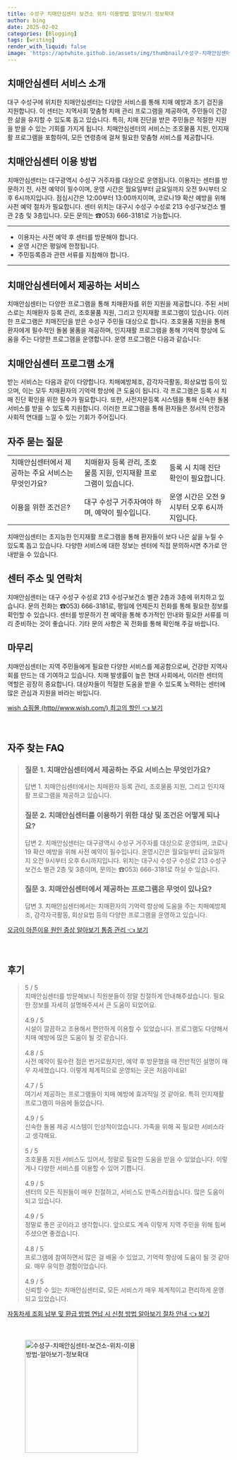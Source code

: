 ```yaml
---
title: 수성구 치매안심센터 보건소 위치 이용방법 알아보기 정보확대
author: bing
date: 2025-02-02
categories: [Blogging]
tags: [writing]
render_with_liquid: false
image: 'https://aptwhite.github.io/assets/img/thumbnail/수성구-치매안심센터-보건소-위치-이용방법-알아보기-정보확대.webp'
---
```



<h2 id='치매안심센터_서비스소개'>치매안심센터 서비스 소개</h2>

<p>대구 수성구에 위치한 치매안심센터는 다양한 서비스를 통해 치매 예방과 조기 검진을 지원합니다. 이 센터는 지역사회 맞춤형 치매 관리 프로그램을 제공하여, 주민들이 건강한 삶을 유지할 수 있도록 돕고 있습니다. 특히, 치매 진단을 받은 주민들은 적절한 지원을 받을 수 있는 기회를 가지게 됩니다. 치매안심센터의 서비스는 조호물품 지원, 인지재활 프로그램을 포함하여, 모든 연령층에 걸쳐 필요한 맞춤형 서비스를 제공합니다.</p>

<h2 id='치매안심센터_이용방법'>치매안심센터 이용 방법</h2>

<p>치매안심센터는 대구광역시 수성구 거주자를 대상으로 운영됩니다. 이용자는 센터를 방문하기 전, 사전 예약이 필수이며, 운영 시간은 월요일부터 금요일까지 오전 9시부터 오후 6시까지입니다. 점심시간은 12:00부터 13:00까지이며, 코로나19 확산 예방을 위해 사전 예약 절차가 필요합니다. 센터 위치는 대구시 수성구 수성로 213 수성구보건소 별관 2층 및 3층입니다. 모든 문의는 ☎053) 666-3181로 가능합니다.</p>

<hr />

<ul>
    <li>이용자는 사전 예약 후 센터를 방문해야 합니다.</li>
    <li>운영 시간은 평일에 한정됩니다.</li>
    <li>주민등록증과 관련 서류를 지참해야 합니다.</li>
</ul>

<hr />

<h2 id='치매안심센터_제공서비스'>치매안심센터에서 제공하는 서비스</h2>

<p>치매안심센터는 다양한 프로그램을 통해 치매환자를 위한 지원을 제공합니다. 주된 서비스로는 치매환자 등록 관리, 조호물품 지원, 그리고 인지재활 프로그램이 있습니다. 이러한 프로그램은 치매진단을 받은 수성구 주민들 대상으로 합니다. 조호물품 지원을 통해 환자에게 필수적인 돌봄 물품을 제공하며, 인지재활 프로그램을 통해 기억력 향상에 도움을 주는 다양한 프로그램을 운영합니다. 운영 프로그램은 다음과 같습니다:</p>

<h2 id='치매안심센터_프로그램'>치매안심센터 프로그램 소개</h2>

<p>받는 서비스는 다음과 같이 다양합니다. 치매예방체조, 감각자극활동, 회상요법 등이 있으며, 이는 모두 치매환자의 기억력 향상에 큰 도움이 됩니다. 각 프로그램은 등록 시 치매 진단 확인을 위한 필수가 필요합니다. 또한, 사전지문등록 시스템을 통해 신속한 돌봄 서비스를 받을 수 있도록 지원합니다. 이러한 프로그램을 통해 환자들은 정서적 안정과 사회적 연대를 느낄 수 있는 기회가 주어집니다.</p>

<h2 id='자주묻는질문'>자주 묻는 질문</h2>

<table>
    <tr>
        <td>치매안심센터에서 제공하는 주요 서비스는 무엇인가요?</td>
        <td>치매환자 등록 관리, 조호물품 지원, 인지재활 프로그램이 있습니다.</td>
        <td>등록 시 치매 진단 확인이 필요합니다.</td>
    </tr>
    <tr>
        <td>이용을 위한 조건은?</td>
        <td>대구 수성구 거주자여야 하며, 예약이 필수입니다.</td>
        <td>운영 시간은 오전 9시부터 오후 6시까지입니다.</td>
    </tr>
</table>

<p>치매안심센터는 초지능한 인지재활 프로그램을 통해 환자들이 보다 나은 삶을 누릴 수 있도록 돕고 있습니다. 다양한 서비스에 대한 정보는 센터에 직접 문의하시면 추가로 안내받을 수 있습니다.</p>

<h2 id='센터주소연락처'>센터 주소 및 연락처</h2>

<p>치매안심센터는 대구 수성구 수성로 213 수성구보건소 별관 2층과 3층에 위치하고 있습니다. 문의 전화는 ☎053) 666-3181로, 평일에 언제든지 전화를 통해 필요한 정보를 확인할 수 있습니다. 센터를 방문하기 전 예약을 통해 추가적인 안내와 필요한 서류를 미리 준비하는 것이 좋습니다. 기타 문의 사항은 꼭 전화를 통해 확인해 주길 바랍니다.</p>

<h2 id='마무리'>마무리</h2>

<p>치매안심센터는 지역 주민들에게 필요한 다양한 서비스를 제공함으로써, 건강한 지역사회를 만드는 데 기여하고 있습니다. 치매 발생률이 높은 현대 사회에서, 이러한 센터의 역할은 굉장히 중요합니다. 대상자들이 적절한 도움을 받을 수 있도록 노력하는 센터에 많은 관심과 지원을 바라는 바입니다.</p>


<p><a class="click-button" title="wish 쇼핑몰 (http//www.wish.com/) 최고의 할인" href="https://aptwhite.github.io/posts/wish-%EC%87%BC%ED%95%91%EB%AA%B0-(httpwww.wish.com)-%EC%B5%9C%EA%B3%A0%EC%9D%98-%ED%95%A0%EC%9D%B8/" rel="dofollow">wish 쇼핑몰 (http//www.wish.com/) 최고의 할인 👈 보기</a></p><br>
<h2 id='자주_찾는_FAQ'>자주 찾는 FAQ</h2>
<div itemscope="" itemtype="https://schema.org/FAQPage"> 
<blockquote> 
<div itemscope="" itemprop="mainEntity" itemtype="https://schema.org/Question"> 
<h3 itemprop="name">질문 1. 치매안심센터에서 제공하는 주요 서비스는 무엇인가요?</h3> 
<div itemscope="" itemprop="acceptedAnswer" itemtype="https://schema.org/Answer"> 
<span itemprop="text"> 
<p>답변 1. 치매안심센터에서는 치매환자 등록 관리, 조호물품 지원, 그리고 인지재활 프로그램을 제공하고 있습니다.</p> 
</span> 
</div> 
</div> 
<div itemscope="" itemprop="mainEntity" itemtype="https://schema.org/Question"> 
<h3 itemprop="name">질문 2. 치매안심센터를 이용하기 위한 대상 및 조건은 어떻게 되나요?</h3> 
<div itemscope="" itemprop="acceptedAnswer" itemtype="https://schema.org/Answer"> 
<span itemprop="text"> 
<p>답변 2. 치매안심센터는 대구광역시 수성구 거주자를 대상으로 운영되며, 코로나19 확산 예방을 위해 사전 예약이 필수입니다. 운영시간은 월요일부터 금요일까지 오전 9시부터 오후 6시까지입니다. 위치는 대구시 수성구 수성로 213 수성구보건소 별관 2층 및 3층이며, 문의는 ☎053) 666-3181로 하실 수 있습니다.</p> 
</span> 
</div> 
</div> 
<div itemscope="" itemprop="mainEntity" itemtype="https://schema.org/Question"> 
<h3 itemprop="name">질문 3. 치매안심센터에서 제공하는 프로그램은 무엇이 있나요?</h3> 
<div itemscope="" itemprop="acceptedAnswer" itemtype="https://schema.org/Answer"> 
<span itemprop="text"> 
<p>답변 3. 치매안심센터에서는 치매환자의 기억력 향상에 도움을 주는 치매예방체조, 감각자극활동, 회상요법 등의 다양한 프로그램을 운영하고 있습니다.</p> 
</span> 
</div> 
</div> 
</blockquote> 
</div>
<p><a class="click-button" title="오금이 아픈이유 원인 증상 알아보기 통증 관리" href="https://aptwhite.github.io/posts/%EC%98%A4%EA%B8%88%EC%9D%B4-%EC%95%84%ED%94%88%EC%9D%B4%EC%9C%A0-%EC%9B%90%EC%9D%B8-%EC%A6%9D%EC%83%81-%EC%95%8C%EC%95%84%EB%B3%B4%EA%B8%B0-%ED%86%B5%EC%A6%9D-%EA%B4%80%EB%A6%AC/" rel="dofollow">오금이 아픈이유 원인 증상 알아보기 통증 관리 👈 보기</a></p><br>
<h2 id='후기'>후기</h2>
<div itemscope itemtype="https://schema.org/Product">
  <blockquote>
  <div itemprop="review" itemscope itemtype="https://schema.org/Review">
      <div itemprop="reviewRating" itemscope itemtype="https://schema.org/Rating"> <span itemprop="ratingValue">5</span> / <span itemprop="bestRating">5</span> </div>
      <span itemprop="reviewBody">치매안심센터를 방문해보니 직원분들이 정말 친절하게 안내해주셨습니다. 필요한 정보를 자세히 설명해주셔서 큰 도움이 되었어요.</span>
  </div>
  <br>
  <div itemprop="review" itemscope itemtype="https://schema.org/Review">
      <div itemprop="reviewRating" itemscope itemtype="https://schema.org/Rating"> <span itemprop="ratingValue">4.9</span> / <span itemprop="bestRating">5</span> </div>
      <span itemprop="reviewBody">시설이 깔끔하고 조용해서 편안하게 이용할 수 있었습니다. 프로그램도 다양해서 치매 예방에 많은 도움이 될 것 같습니다.</span>
  </div>
  <br>
  <div itemprop="review" itemscope itemtype="https://schema.org/Review">
      <div itemprop="reviewRating" itemscope itemtype="https://schema.org/Rating"> <span itemprop="ratingValue">4.8</span> / <span itemprop="bestRating">5</span> </div>
      <span itemprop="reviewBody">사전 예약이 필수란 점은 번거로웠지만, 예약 후 방문했을 때 전반적인 설명이 매우 자세했습니다. 이렇게 체계적으로 운영되는 곳은 처음이네요!</span>
  </div>
  <br>
  <div itemprop="review" itemscope itemtype="https://schema.org/Review">
      <div itemprop="reviewRating" itemscope itemtype="https://schema.org/Rating"> <span itemprop="ratingValue">4.7</span> / <span itemprop="bestRating">5</span> </div>
      <span itemprop="reviewBody">여기서 제공하는 프로그램들이 치매 예방에 효과적일 것 같아요. 특히 인지재활 프로그램이 마음에 들었습니다.</span>
  </div>
  <br>
  <div itemprop="review" itemscope itemtype="https://schema.org/Review">
      <div itemprop="reviewRating" itemscope itemtype="https://schema.org/Rating"> <span itemprop="ratingValue">4.9</span> / <span itemprop="bestRating">5</span> </div>
      <span itemprop="reviewBody">신속한 돌봄 제공 시스템이 인상적이었습니다. 가족을 위해 꼭 필요한 서비스라고 생각해요.</span>
  </div>
  <br>
  <div itemprop="review" itemscope itemtype="https://schema.org/Review">
      <div itemprop="reviewRating" itemscope itemtype="https://schema.org/Rating"> <span itemprop="ratingValue">5</span> / <span itemprop="bestRating">5</span> </div>
      <span itemprop="reviewBody">조호물품 지원 서비스도 있어서, 정말로 필요한 도움을 받을 수 있었습니다. 이렇게나 다양한 서비스를 이용할 수 있어 기쁩니다.</span>
  </div>
  <br>
  <div itemprop="review" itemscope itemtype="https://schema.org/Review">
      <div itemprop="reviewRating" itemscope itemtype="https://schema.org/Rating"> <span itemprop="ratingValue">4.9</span> / <span itemprop="bestRating">5</span> </div>
      <span itemprop="reviewBody">센터의 모든 직원들이 매우 친절하고, 서비스도 만족스러웠습니다. 많은 도움이 되고 있습니다.</span>
  </div>
  <br>
  <div itemprop="review" itemscope itemtype="https://schema.org/Review">
      <div itemprop="reviewRating" itemscope itemtype="https://schema.org/Rating"> <span itemprop="ratingValue">4.9</span> / <span itemprop="bestRating">5</span> </div>
      <span itemprop="reviewBody">정말로 좋은 곳이라고 생각합니다. 앞으로도 계속 이렇게 지역 주민을 위해 힘써주셨으면 좋겠습니다.</span>
  </div>
  <br>
  <div itemprop="review" itemscope itemtype="https://schema.org/Review">
      <div itemprop="reviewRating" itemscope itemtype="https://schema.org/Rating"> <span itemprop="ratingValue">4.8</span> / <span itemprop="bestRating">5</span> </div>
      <span itemprop="reviewBody">프로그램에 참여하면서 많은 걸 배울 수 있었고, 기억력 향상에 도움이 될 것 같아요. 매우 유익한 경험이었습니다.</span>
  </div>
  <br>
  <div itemprop="review" itemscope itemtype="https://schema.org/Review">
      <div itemprop="reviewRating" itemscope itemtype="https://schema.org/Rating"> <span itemprop="ratingValue">4.9</span> / <span itemprop="bestRating">5</span> </div>
      <span itemprop="reviewBody">신뢰할 수 있는 치매안심센터로, 모든 서비스가 매우 체계적이고 편리하게 운영되고 있었습니다.</span>
  </div>
  </blockquote>
</div>
<p><a class="click-button" title="자동차세 조회 납부 및 환급 방법 연납 시 신청 방법 알아보기 절차 안내" href="https://aptwhite.github.io/posts/%EC%9E%90%EB%8F%99%EC%B0%A8%EC%84%B8-%EC%A1%B0%ED%9A%8C-%EB%82%A9%EB%B6%80-%EB%B0%8F-%ED%99%98%EA%B8%89-%EB%B0%A9%EB%B2%95-%EC%97%B0%EB%82%A9-%EC%8B%9C-%EC%8B%A0%EC%B2%AD-%EB%B0%A9%EB%B2%95-%EC%95%8C%EC%95%84%EB%B3%B4%EA%B8%B0-%EC%A0%88%EC%B0%A8-%EC%95%88%EB%82%B4/" rel="dofollow">자동차세 조회 납부 및 환급 방법 연납 시 신청 방법 알아보기 절차 안내 👈 보기</a></p><br>
<figure class="image"><img src="https://aptwhite.github.io/assets/img/thumbnail/수성구-치매안심센터-보건소-위치-이용방법-알아보기-정보확대.webp" alt="수성구-치매안심센터-보건소-위치-이용방법-알아보기-정보확대" width="256" height="256"></figure>
